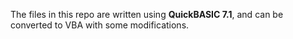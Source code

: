 The files in this repo are written using **QuickBASIC 7.1**, and can be converted to VBA with some modifications.
